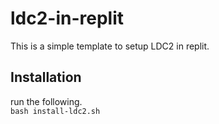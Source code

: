 # ldc2-in-replit
This is a simple template to setup LDC2 in replit.  

## Installation
run the following.  
`bash install-ldc2.sh`
